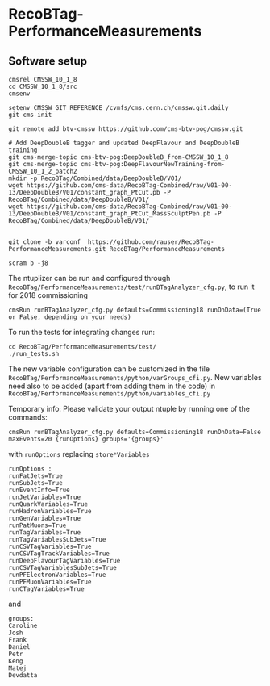 # RecoBTag-PerformanceMeasurements

## Software setup

```
cmsrel CMSSW_10_1_8
cd CMSSW_10_1_8/src
cmsenv

setenv CMSSW_GIT_REFERENCE /cvmfs/cms.cern.ch/cmssw.git.daily
git cms-init

git remote add btv-cmssw https://github.com/cms-btv-pog/cmssw.git

# Add DeepDoubleB tagger and updated DeepFlavour and DeepDoubleB training
git cms-merge-topic cms-btv-pog:DeepDoubleB_from-CMSSW_10_1_8
git cms-merge-topic cms-btv-pog:DeepFlavourNewTraining-from-CMSSW_10_1_2_patch2
mkdir -p RecoBTag/Combined/data/DeepDoubleB/V01/
wget https://github.com/cms-data/RecoBTag-Combined/raw/V01-00-13/DeepDoubleB/V01/constant_graph_PtCut.pb -P RecoBTag/Combined/data/DeepDoubleB/V01/
wget https://github.com/cms-data/RecoBTag-Combined/raw/V01-00-13/DeepDoubleB/V01/constant_graph_PtCut_MassSculptPen.pb -P RecoBTag/Combined/data/DeepDoubleB/V01/


git clone -b varconf  https://github.com/rauser/RecoBTag-PerformanceMeasurements.git RecoBTag/PerformanceMeasurements

scram b -j8

```

The ntuplizer can be run and configured through ```RecoBTag/PerformanceMeasurements/test/runBTagAnalyzer_cfg.py```, to run it for 2018 commissioning

```
cmsRun runBTagAnalyzer_cfg.py defaults=Commissioning18 runOnData=(True or False, depending on your needs)
```

To run the tests for integrating changes run:

```
cd RecoBTag/PerformanceMeasurements/test/
./run_tests.sh
```

The new variable configuration can be customized in the file ```RecoBTag/PerformanceMeasurements/python/varGroups_cfi.py```.
New variables need also to be added (apart from adding them in the code) in ```RecoBTag/PerformanceMeasurements/python/variables_cfi.py```

Temporary info: Please validate your output ntuple by running one of the commands:

```
cmsRun runBTagAnalyzer_cfg.py defaults=Commissioning18 runOnData=False maxEvents=20 {runOptions} groups='{groups}'
```
with ```runOptions``` replacing ```store*Variables```
```
runOptions :
runFatJets=True
runSubJets=True
runEventInfo=True
runJetVariables=True
runQuarkVariables=True
runHadronVariables=True
runGenVariables=True
runPatMuons=True
runTagVariables=True
runTagVariablesSubJets=True
runCSVTagVariables=True
runCSVTagTrackVariables=True
runDeepFlavourTagVariables=True
runCSVTagVariablesSubJets=True
runPFElectronVariables=True
runPFMuonVariables=True
runCTagVariables=True
```

and
```
groups:
Caroline
Josh
Frank
Daniel
Petr
Keng
Matej
Devdatta
```
